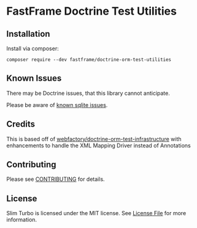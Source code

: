 # FastFrame Doctrine Test Utilities

## Installation

Install via composer:

`composer require --dev fastframe/doctrine-orm-test-utilities`

## Known Issues

There may be Doctrine issues, that this library cannot anticipate. 

Please be aware of [known sqlite issues](http://doctrine-dbal.readthedocs.org/en/latest/reference/known-vendor-issues.html#sqlite).

## Credits

This is based off of [webfactory/doctrine-orm-test-infrastructure](https://github.com/webfactory/doctrine-orm-test-infrastructure)
with enhancements to handle the XML Mapping Driver instead of Annotations

## Contributing

Please see [CONTRIBUTING](CONTRIBUTING.md) for details.

## License

Slim Turbo is licensed under the MIT license. See [License File](LICENSE.md) for more information.